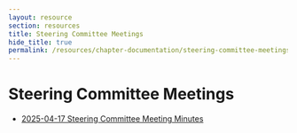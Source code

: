 ```yaml
---
layout: resource
section: resources
title: Steering Committee Meetings
hide_title: true
permalink: /resources/chapter-documentation/steering-committee-meetings/
---
```


# Steering Committee Meetings

- [2025-04-17 Steering Committee Meeting Minutes](files/2025-04-17-steering-committee-meeting/)
